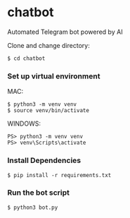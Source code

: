 # chatbot
Automated Telegram bot powered by AI


Clone and change directory:
```
$ cd chatbot
```

### Set up virtual environment
MAC:
```
$ python3 -m venv venv
$ source venv/bin/activate
```
WINDOWS:
```
PS> python3 -m venv venv
PS> venv\Scripts\activate
```

### Install Dependencies
```
$ pip install -r requirements.txt
```

### Run the bot script
```
$ python3 bot.py
```
